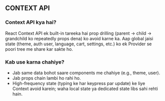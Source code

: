 ## CONTEXT API

### Context API kya hai?

React Context API ek built-in tareeka hai prop drilling (parent → child → grandchild ko repeatedly props dena) ko avoid karne ka. Aap global jaisi state (theme, auth user, language, cart, settings, etc.) ko ek Provider se poori tree me share kar sakte ho.

### Kab use karna chahiye?

- Jab same data bohot saare components me chahiye (e.g., theme, user).
- Jab props chain lambi ho rahi ho.
- High-frequency state (typing ke har keypress par update) ke liye Context avoid karein; waha local state ya dedicated state libs sahi rehti hain.
